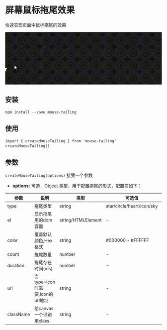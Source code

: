 # 屏幕鼠标拖尾效果

快速实现页面中鼠标拖尾的效果

[![mouse-tailing Example](https://raw.githubusercontent.com/s10y10/mouse-tailing/master/example/example.gif)](https://github.com/s10y10/mouse-tailing)

## 安装

```
npm install --save mouse-tailing
```

## 使用

```
import { createMouseTailing } from 'mouse-tailing'
createMouseTailing()
```

## 参数
`createMouseTailing(options)` 接受一个参数

- <b>options:</b> 可选，Object 类型，用于配置拖尾的形式，配置项如下：

|参数  | 说明 |类型|可选值|默认值|必选|
|------|-----|---|------|------|----|
|type  |拖尾类型|string|star/circle/heart/icon/sky|star|false|
|el | 显示拖尾用的dom容器|string/HTMLElement|-|document.body|false|
|color| 覆盖默认颜色,Hex格式 | string | #000000 - #FFFFFF | 随类型变化 |false |
|count|拖尾数量|number|-|1|false|
|duration|拖尾存在时间(ms)|number|-|1000|false|
|url|当type=icon时需要,icon的url地址|string|-|-|false|
|className|给canvas一个识别用class|string|-|canvas-tailing|false|
